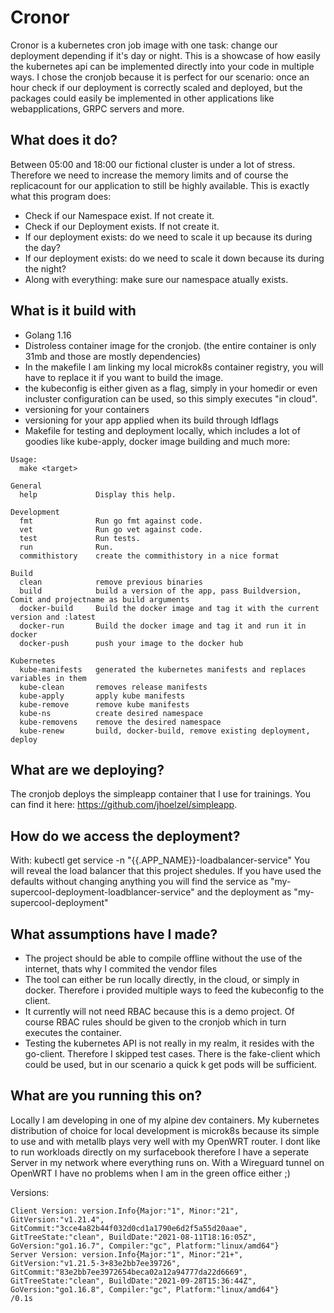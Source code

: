 # Cronor

Cronor is a kubernetes cron job image with one task: change our deployment depending if it's day or night.
This is a showcase of how easily the kubernetes api can be implemented directly into your code in multiple ways.
I chose the cronjob because it is perfect for our scenario: once an hour check if our deployment is correctly scaled and deployed, but the packages could easily be implemented in other applications like webapplications, GRPC servers and more.

## What does it do?

Between 05:00 and 18:00 our fictional cluster is under a lot of stress. Therefore we need to increase the memory limits and of course the replicacount for our application to still be highly available.
This is exactly what this program does:

- Check if our Namespace exist. If not create it.
- Check if our Deployment exists. If not create it.
- If our deployment exists: do we need to scale it up because its during the day?
- If our deployment exists: do we need to scale it down because its during the night?
- Along with everything: make sure our namespace atually exists.

## What is it build with

- Golang 1.16
- Distroless container image for the cronjob. (the entire container is only 31mb and those are mostly dependencies)
- In the makefile I am linking my local microk8s container registry, you will have to replace it if you want to build the image.
- the kubeconfig is either given as a flag, simply in your homedir or even incluster configuration can be used, so this simply executes "in cloud".
- versioning for your containers
- versioning for your app applied when its build through ldflags
- Makefile for testing and deployment locally, which includes a lot of goodies like kube-apply, docker image building and much more:

```
Usage:
  make <target>

General
  help             Display this help.

Development
  fmt              Run go fmt against code.
  vet              Run go vet against code.
  test             Run tests.
  run              Run.
  commithistory    create the commithistory in a nice format

Build
  clean            remove previous binaries
  build            build a version of the app, pass Buildversion, Comit and projectname as build arguments
  docker-build     Build the docker image and tag it with the current version and :latest
  docker-run       Build the docker image and tag it and run it in docker
  docker-push      push your image to the docker hub

Kubernetes
  kube-manifests   generated the kubernetes manifests and replaces variables in them
  kube-clean       removes release manifests
  kube-apply       apply kube manifests
  kube-remove      remove kube manifests
  kube-ns          create desired namespace
  kube-removens    remove the desired namespace
  kube-renew       build, docker-build, remove existing deployment, deploy  
  ```

## What are we deploying?

The cronjob deploys the simpleapp container that I use for trainings. You can find it here: <https://github.com/jhoelzel/simpleapp>.

## How do we access the deployment?

With:
kubectl get service -n "{{.APP_NAME}}-loadbalancer-service"
You will reveal the load balancer that this project shedules.
If you have used the defaults without changing anything you will find the service as "my-supercool-deployment-loadblancer-service" and the deployment as "my-supercool-deployment"

## What assumptions have I made?

- The project should be able to compile offline without the use of the internet, thats why I commited the vendor files
- The tool can either be run locally directly, in the cloud, or simply in docker. Therefore i provided multiple ways to feed the kubeconfig to the client.
- It currently will not need RBAC because this is a demo project. Of course RBAC rules should be given to the cronjob which in turn executes the container.
- Testing the kubernetes API is not really in my realm, it resides with the go-client. Therefore I skipped test cases. There is the fake-client which could be used, but in our scenario a quick k get pods will be sufficient.

## What are you running this on?

Locally I am developing in one of my alpine dev containers.
My kubernetes distribution of choice for local development is microk8s because its simple to use and with metallb plays very well with my OpenWRT router.
I dont like to run workloads directly on my surfacebook therefore I have a seperate Server in my network where everything runs on. With a Wireguard tunnel on OpenWRT I have no problems when I am in the green office either ;)

Versions:
```
Client Version: version.Info{Major:"1", Minor:"21", GitVersion:"v1.21.4", GitCommit:"3cce4a82b44f032d0cd1a1790e6d2f5a55d20aae", GitTreeState:"clean", BuildDate:"2021-08-11T18:16:05Z", GoVersion:"go1.16.7", Compiler:"gc", Platform:"linux/amd64"}
Server Version: version.Info{Major:"1", Minor:"21+", GitVersion:"v1.21.5-3+83e2bb7ee39726", GitCommit:"83e2bb7ee3972654beca02a12a94777da22d6669", GitTreeState:"clean", BuildDate:"2021-09-28T15:36:44Z", GoVersion:"go1.16.8", Compiler:"gc", Platform:"linux/amd64"}                                                                                                                                                                                                   /0.1s
   ```
